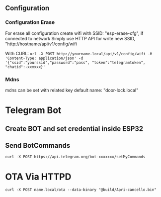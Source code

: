 ## Configuration

### Configuration Erase
For erase all configuration create wifi with SSID: "esp-erase-cfg", if connected to network
Simply use HTTP API for write new SSID, "http://hostname/api/v1/config/wifi

With CURL:
```url -X POST http://yourname.local/api/v1/config/wifi -H 'Content-Type: application/json' -d '{"ssid":"yourssid","password":"pass", "token":"telegramtoken", "chatid":-xxxxxx}'```

### Mdns
mdns can be set with related key default name: "door-lock.local"


# Telegram Bot

## Create BOT and set credential inside ESP32

## Send BotCommands
```curl -X POST https://api.telegram.org/bot-xxxxxxx/setMyCommands ```

# OTA Via HTTPD

```curl -X POST name.local/ota --data-binary "@build/Apri-cancello.bin"```
